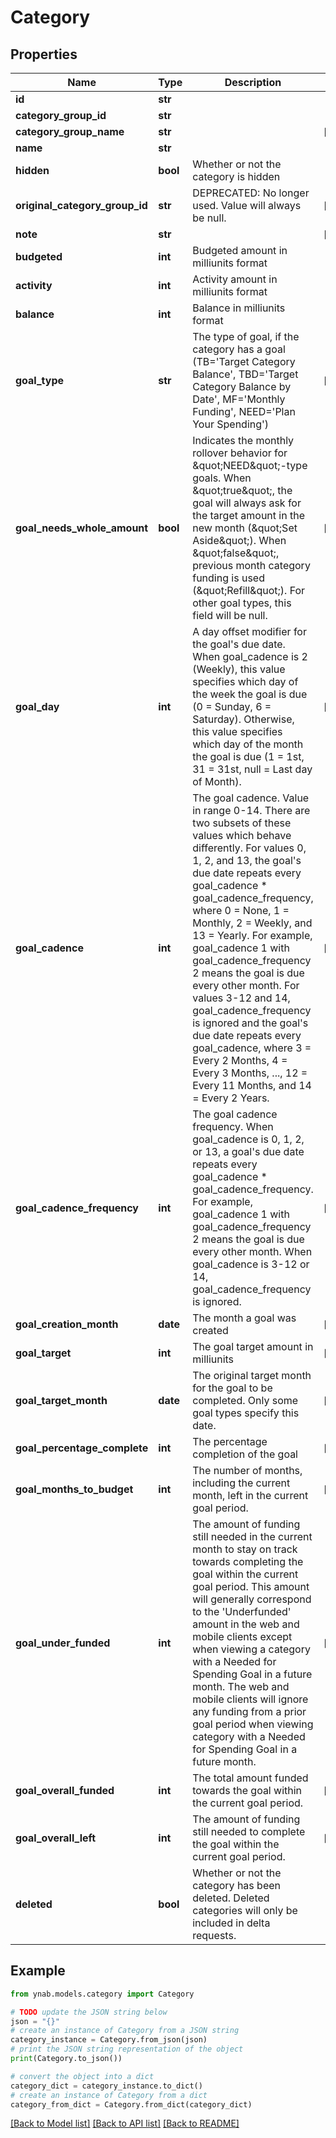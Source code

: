 # Category


## Properties

Name | Type | Description | Notes
------------ | ------------- | ------------- | -------------
**id** | **str** |  | 
**category_group_id** | **str** |  | 
**category_group_name** | **str** |  | [optional] 
**name** | **str** |  | 
**hidden** | **bool** | Whether or not the category is hidden | 
**original_category_group_id** | **str** | DEPRECATED: No longer used.  Value will always be null. | [optional] 
**note** | **str** |  | [optional] 
**budgeted** | **int** | Budgeted amount in milliunits format | 
**activity** | **int** | Activity amount in milliunits format | 
**balance** | **int** | Balance in milliunits format | 
**goal_type** | **str** | The type of goal, if the category has a goal (TB&#x3D;&#39;Target Category Balance&#39;, TBD&#x3D;&#39;Target Category Balance by Date&#39;, MF&#x3D;&#39;Monthly Funding&#39;, NEED&#x3D;&#39;Plan Your Spending&#39;) | [optional] 
**goal_needs_whole_amount** | **bool** | Indicates the monthly rollover behavior for \&quot;NEED\&quot;-type goals. When \&quot;true\&quot;, the goal will always ask for the target amount in the new month (\&quot;Set Aside\&quot;). When \&quot;false\&quot;, previous month category funding is used (\&quot;Refill\&quot;). For other goal types, this field will be null. | [optional] 
**goal_day** | **int** | A day offset modifier for the goal&#39;s due date. When goal_cadence is 2 (Weekly), this value specifies which day of the week the goal is due (0 &#x3D; Sunday, 6 &#x3D; Saturday). Otherwise, this value specifies which day of the month the goal is due (1 &#x3D; 1st, 31 &#x3D; 31st, null &#x3D; Last day of Month). | [optional] 
**goal_cadence** | **int** | The goal cadence. Value in range 0-14. There are two subsets of these values which behave differently. For values 0, 1, 2, and 13, the goal&#39;s due date repeats every goal_cadence * goal_cadence_frequency, where 0 &#x3D; None, 1 &#x3D; Monthly, 2 &#x3D; Weekly, and 13 &#x3D; Yearly. For example, goal_cadence 1 with goal_cadence_frequency 2 means the goal is due every other month. For values 3-12 and 14, goal_cadence_frequency is ignored and the goal&#39;s due date repeats every goal_cadence, where 3 &#x3D; Every 2 Months, 4 &#x3D; Every 3 Months, ..., 12 &#x3D; Every 11 Months, and 14 &#x3D; Every 2 Years. | [optional] 
**goal_cadence_frequency** | **int** | The goal cadence frequency. When goal_cadence is 0, 1, 2, or 13, a goal&#39;s due date repeats every goal_cadence * goal_cadence_frequency. For example, goal_cadence 1 with goal_cadence_frequency 2 means the goal is due every other month.  When goal_cadence is 3-12 or 14, goal_cadence_frequency is ignored. | [optional] 
**goal_creation_month** | **date** | The month a goal was created | [optional] 
**goal_target** | **int** | The goal target amount in milliunits | [optional] 
**goal_target_month** | **date** | The original target month for the goal to be completed.  Only some goal types specify this date. | [optional] 
**goal_percentage_complete** | **int** | The percentage completion of the goal | [optional] 
**goal_months_to_budget** | **int** | The number of months, including the current month, left in the current goal period. | [optional] 
**goal_under_funded** | **int** | The amount of funding still needed in the current month to stay on track towards completing the goal within the current goal period. This amount will generally correspond to the &#39;Underfunded&#39; amount in the web and mobile clients except when viewing a category with a Needed for Spending Goal in a future month.  The web and mobile clients will ignore any funding from a prior goal period when viewing category with a Needed for Spending Goal in a future month. | [optional] 
**goal_overall_funded** | **int** | The total amount funded towards the goal within the current goal period. | [optional] 
**goal_overall_left** | **int** | The amount of funding still needed to complete the goal within the current goal period. | [optional] 
**deleted** | **bool** | Whether or not the category has been deleted.  Deleted categories will only be included in delta requests. | 

## Example

```python
from ynab.models.category import Category

# TODO update the JSON string below
json = "{}"
# create an instance of Category from a JSON string
category_instance = Category.from_json(json)
# print the JSON string representation of the object
print(Category.to_json())

# convert the object into a dict
category_dict = category_instance.to_dict()
# create an instance of Category from a dict
category_from_dict = Category.from_dict(category_dict)
```
[[Back to Model list]](../README.md#documentation-for-models) [[Back to API list]](../README.md#documentation-for-api-endpoints) [[Back to README]](../README.md)


